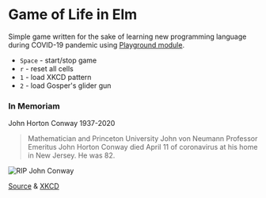 # Game of Life in Elm

Simple game written for the sake of learning new programming language during COVID-19 pandemic using [Playground module](https://package.elm-lang.org/packages/evancz/elm-playground/1.0.3/).

* `Space` - start/stop game
* `r` - reset all cells
* `1` - load XKCD pattern
* `2` - load Gosper's glider gun

### In Memoriam
John Horton Conway 1937-2020
>Mathematician and Princeton University John von Neumann Professor Emeritus John Horton Conway died April 11 of coronavirus at his home in New Jersey. He was 82.

![RIP John Conway](https://imgs.xkcd.com/comics/rip_john_conway.gif)

[Source](https://cacm.acm.org/news/244183-in-memoriam-john-horton-conway-1937-2020/fulltext) &
[XKCD](https://xkcd.com/2293/)
